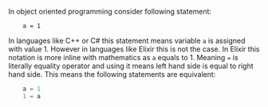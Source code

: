 In object oriented programming consider following statement:
```
	a = 1
```
In languages like C++ or C# this statement means variable `a` is assigned with value 1. However in languages like Elixir this is not the case. In Elixir this notation is more inline with mathematics as `a` equals to 1. Meaning `=` is literally equality operator and using it means left hand side is equal to right hand side. This means the following statements are equivalent:
```elixir
	a = 1
	1 = a
```


